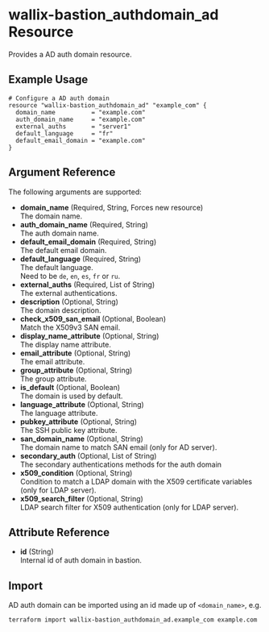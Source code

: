 # wallix-bastion_authdomain_ad Resource

Provides a AD auth domain resource.

## Example Usage

```hcl
# Configure a AD auth domain
resource "wallix-bastion_authdomain_ad" "example_com" {
  domain_name          = "example.com"
  auth_domain_name     = "example.com"
  external_auths       = "server1"
  default_language     = "fr"
  default_email_domain = "example.com"
}
```

## Argument Reference

The following arguments are supported:

- **domain_name** (Required, String, Forces new resource)  
  The domain name.
- **auth_domain_name** (Required, String)  
  The auth domain name.
- **default_email_domain** (Required, String)  
  The default email domain.
- **default_language** (Required, String)  
  The default language.  
  Need to be `de`, `en`, `es`, `fr` or `ru`.
- **external_auths** (Required, List of String)  
  The external authentications.
- **description** (Optional, String)  
  The domain description.
- **check_x509_san_email** (Optional, Boolean)  
  Match the X509v3 SAN email.
- **display_name_attribute** (Optional, String)  
  The display name attribute.
- **email_attribute** (Optional, String)  
  The email attribute.
- **group_attribute** (Optional, String)  
  The group attribute.
- **is_default** (Optional, Boolean)  
  The domain is used by default.
- **language_attribute** (Optional, String)  
  The language attribute.
- **pubkey_attribute** (Optional, String)  
  The SSH public key attribute.
- **san_domain_name** (Optional, String)  
  The domain name to match SAN email (only for AD server).
- **secondary_auth** (Optional, List of String)  
  The secondary authentications methods for the auth domain
- **x509_condition** (Optional, String)  
  Condition to match a LDAP domain with the X509 certificate variables (only for LDAP server).
- **x509_search_filter** (Optional, String)  
  LDAP search filter for X509 authentication (only for LDAP server).

## Attribute Reference

- **id** (String)  
  Internal id of auth domain in bastion.

## Import

AD auth domain can be imported using an id made up of `<domain_name>`, e.g.

```shell
terraform import wallix-bastion_authdomain_ad.example_com example.com
```
